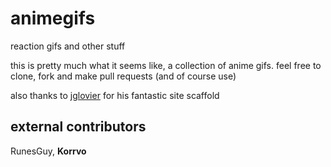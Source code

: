 animegifs
=========

reaction gifs and other stuff

this is pretty much what it seems like, a collection of anime gifs. feel free to clone, fork and make pull requests (and of course use)

also thanks to [jglovier](https://github.com/jglovier) for his fantastic site scaffold

## external contributors

RunesGuy, __Korrvo__
